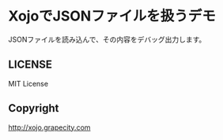 # XojoでJSONファイルを扱うデモ

JSONファイルを読み込んで、その内容をデバッグ出力します。

## LICENSE

MIT License

## Copyright

http://xojo.grapecity.com
